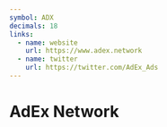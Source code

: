 ```yaml
---
symbol: ADX
decimals: 18
links:
  - name: website
    url: https://www.adex.network
  - name: twitter
    url: https://twitter.com/AdEx_Ads
---
```


# AdEx Network

